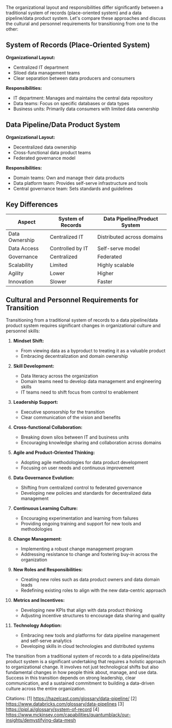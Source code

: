 The organizational layout and responsibilities differ significantly between a traditional system of records (place-oriented system) and a data pipeline/data product system. Let's compare these approaches and discuss the cultural and personnel requirements for transitioning from one to the other:

## System of Records (Place-Oriented System)

**Organizational Layout:**
- Centralized IT department
- Siloed data management teams
- Clear separation between data producers and consumers

**Responsibilities:**
- IT department: Manages and maintains the central data repository
- Data teams: Focus on specific databases or data types
- Business units: Primarily data consumers with limited data ownership

## Data Pipeline/Data Product System

**Organizational Layout:**
- Decentralized data ownership
- Cross-functional data product teams
- Federated governance model

**Responsibilities:**
- Domain teams: Own and manage their data products
- Data platform team: Provides self-serve infrastructure and tools
- Central governance team: Sets standards and guidelines

## Key Differences

| Aspect | System of Records | Data Pipeline/Product System |
|--------|-------------------|------------------------------|
| Data Ownership | Centralized IT | Distributed across domains |
| Data Access | Controlled by IT | Self-serve model |
| Governance | Centralized | Federated |
| Scalability | Limited | Highly scalable |
| Agility | Lower | Higher |
| Innovation | Slower | Faster |

## Cultural and Personnel Requirements for Transition

Transitioning from a traditional system of records to a data pipeline/data product system requires significant changes in organizational culture and personnel skills:

1. **Mindset Shift:**
   - From viewing data as a byproduct to treating it as a valuable product
   - Embracing decentralization and domain ownership

2. **Skill Development:**
   - Data literacy across the organization
   - Domain teams need to develop data management and engineering skills
   - IT teams need to shift focus from control to enablement

3. **Leadership Support:**
   - Executive sponsorship for the transition
   - Clear communication of the vision and benefits

4. **Cross-functional Collaboration:**
   - Breaking down silos between IT and business units
   - Encouraging knowledge sharing and collaboration across domains

5. **Agile and Product-Oriented Thinking:**
   - Adopting agile methodologies for data product development
   - Focusing on user needs and continuous improvement

6. **Data Governance Evolution:**
   - Shifting from centralized control to federated governance
   - Developing new policies and standards for decentralized data management

7. **Continuous Learning Culture:**
   - Encouraging experimentation and learning from failures
   - Providing ongoing training and support for new tools and methodologies

8. **Change Management:**
   - Implementing a robust change management program
   - Addressing resistance to change and fostering buy-in across the organization

9. **New Roles and Responsibilities:**
   - Creating new roles such as data product owners and data domain leads
   - Redefining existing roles to align with the new data-centric approach

10. **Metrics and Incentives:**
    - Developing new KPIs that align with data product thinking
    - Adjusting incentive structures to encourage data sharing and quality

11. **Technology Adoption:**
    - Embracing new tools and platforms for data pipeline management and self-serve analytics
    - Developing skills in cloud technologies and distributed systems

The transition from a traditional system of records to a data pipeline/data product system is a significant undertaking that requires a holistic approach to organizational change. It involves not just technological shifts but also fundamental changes in how people think about, manage, and use data. Success in this transition depends on strong leadership, clear communication, and a sustained commitment to building a data-driven culture across the entire organization.

Citations:
[1] https://hazelcast.com/glossary/data-pipeline/
[2] https://www.databricks.com/glossary/data-pipelines
[3] https://pipl.ai/glossary/system-of-record
[4] https://www.mckinsey.com/capabilities/quantumblack/our-insights/demystifying-data-mesh